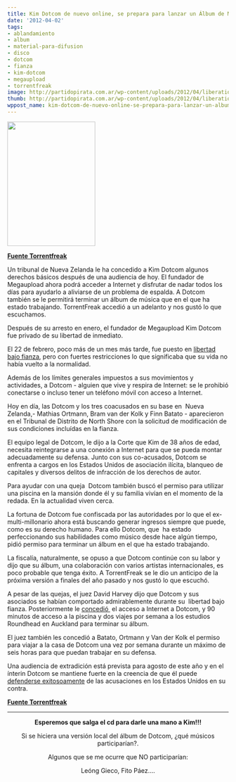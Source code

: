 ```yaml
---
title: Kim Dotcom de nuevo online, se prepara para lanzar un Álbum de Música
date: '2012-04-02'
tags:
- ablandamiento
- album
- material-para-difusion
- disco
- dotcom
- fianza
- kim-dotcom
- megaupload
- torrentfreak
image: http://partidopirata.com.ar/wp-content/uploads/2012/04/liberation.jpg
thumb: http://partidopirata.com.ar/wp-content/uploads/2012/04/liberation-150x150.jpg
wppost_name: kim-dotcom-de-nuevo-online-se-prepara-para-lanzar-un-album-de-musica
---
```


<a href="http://partidopirata.com.ar/wp-content/uploads/2012/04/liberation.jpg"><img class="aligncenter size-full wp-image-3729" title="Kim Dotcom" src="http://partidopirata.com.ar/wp-content/uploads/2012/04/liberation.jpg" alt="" width="200" height="283" /></a>

<strong><a href="https://torrentfreak.com/kim-dotcom-back-online-prepares-to-release-music-album-120402/" target="_blank">Fuente Torrentfreak</a></strong>

Un tribunal de Nueva Zelanda le ha concedido a Kim Dotcom algunos derechos básicos después de una audiencia de hoy. El fundador de Megaupload ahora podrá acceder a Internet y disfrutar de nadar todos los días para ayudarlo a aliviarse de un problema de espalda. A Dotcom también se le permitirá terminar un álbum de música que en el que ha estado trabajando. TorrentFreak accedió a un adelanto y nos gustó lo que escuchamos.

Después de su arresto en enero, el fundador de Megaupload Kim Dotcom fue privado de su libertad de inmediato.

El 22 de febrero, poco más de un mes más tarde, fue puesto en <a href="http://torrentfreak.com/megaupload-founder-kim-dotcom-released-from-prison-120222/">libertad bajo fianza</a>, pero con fuertes restricciones lo que significaba que su vida no había vuelto a la normalidad.

Además de los límites generales impuestos a sus movimientos y actividades, a Dotcom - alguien que vive y respira de Internet: se le prohibió conectarse o incluso tener un teléfono móvil con acceso a Internet.

Hoy en día, las Dotcom y los tres coacusados en su base en  Nueva Zelanda,- Mathias Ortmann, Bram van der Kolk y Finn Batato - aparecieron en el Tribunal de Distrito de North Shore con la solicitud de modificación de sus condiciones incluídas en la fianza.

El equipo legal de Dotcom, le dijo a la Corte que Kim de 38 años de edad, necesita reintegrarse a una conexión a Internet para que se pueda montar adecuadamente su defensa. Junto con sus co-acusados, Dotcom se enfrenta a cargos en los Estados Unidos de asociación ilícita, blanqueo de capitales y diversos delitos de infracción de los derechos de autor.

Para ayudar con una queja  Dotcom también buscó el permiso para utilizar una piscina en la mansión donde él y su familia vivían en el momento de la redada. En la actualidad viven cerca.

La fortuna de Dotcom fue confiscada por las autoridades por lo que el ex-multi-millonario ahora está buscando generar ingresos siempre que puede, como es su derecho humano. Para ello Dotcom, que  ha estado perfeccionando sus habilidades como músico desde hace algún tiempo, pidió permiso para terminar un álbum en el que ha estado trabajando.

La fiscalía, naturalmente, se opuso a que Dotcom continúe con su labor y dijo que su álbum, una colaboración con varios artistas internacionales, es poco probable que tenga éxito. A TorrentFreak se le dio un anticipo de la próxima versión a finales del año pasado y nos gustó lo que escuchó.

A pesar de las quejas, el juez David Harvey dijo que Dotcom y sus asociados se habían comportado admirablemente durante su  libertad bajo fianza. Posteriormente le <a href="http://www.nzherald.co.nz/technology/news/article.cfm?c_id=5&amp;objectid=10796135">concedió </a> el acceso a Internet a Dotcom, y 90 minutos de acceso a la piscina y dos viajes por semana a los estudios Roundhead en Auckland para terminar su álbum.

El juez también les concedió a Batato, Ortmann y Van der Kolk el permiso para viajar a la casa de Dotcom una vez por semana durante un máximo de seis horas para que puedan trabajar en su defensa.

Una audiencia de extradición está prevista para agosto de este año y en el ínterin Dotcom se mantiene fuerte en la creencia de que él puede <a href="http://torrentfreak.com/kim-dotcom-the-us-government-is-wrong-heres-why-120326/">defenderse exitosoamente</a> de las acusaciones en los Estados Unidos en su contra.

<strong><a href="https://torrentfreak.com/kim-dotcom-back-online-prepares-to-release-music-album-120402/" target="_blank">Fuente Torrentfreak</a>
</strong>

<hr />
<p style="text-align: center;"><strong>Esperemos que salga el cd para darle una mano a Kim!!!</strong></p>
<p style="text-align: center;">Si se hiciera una versión local del álbum de Dotcom, ¿qué músicos participarían?.</p>
<p style="text-align: center;">Algunos que se me ocurre que NO participarían:</p>
<p style="text-align: center;">Leóng Gieco, Fito Páez....</p>
